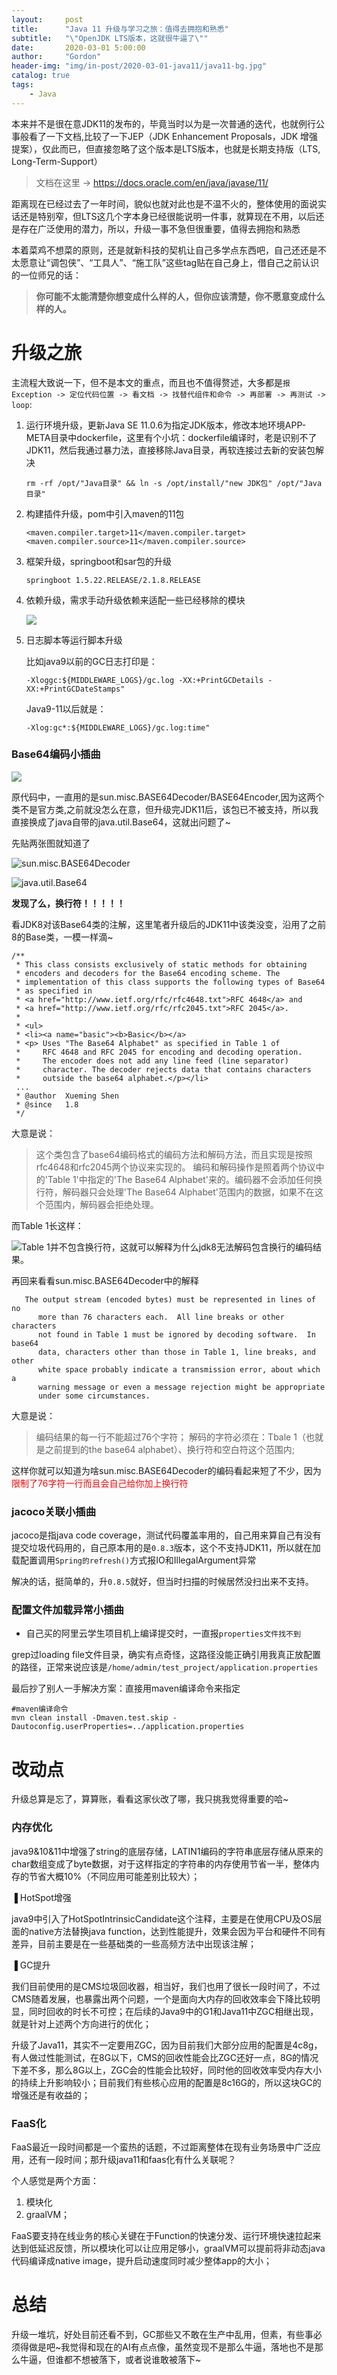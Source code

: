 ```yaml
---
layout:     post
title:      "Java 11 升级与学习之旅：值得去拥抱和熟悉"
subtitle:   "\"OpenJDK LTS版本，这就很牛逼了\""
date:       2020-03-01 5:00:00
author:     "Gordon"
header-img: "img/in-post/2020-03-01-java11/java11-bg.jpg"
catalog: true
tags:
    - Java
---
```


本来并不是很在意JDK11的发布的，毕竟当时以为是一次普通的迭代，也就例行公事般看了一下文档,比较了一下JEP（JDK Enhancement Proposals，JDK 增强提案），仅此而已，但直接忽略了这个版本是LTS版本，也就是长期支持版（LTS, Long-Term-Support）

> 文档在这里 -> https://docs.oracle.com/en/java/javase/11/

距离现在已经过去了一年时间，貌似也就对此也是不温不火的，整体使用的面说实话还是特别窄，但LTS这几个字本身已经很能说明一件事，就算现在不用，以后还是存在广泛使用的潜力，所以，升级一事不急但很重要，值得去拥抱和熟悉

本着菜鸡不想菜的原则，还是就新科技的契机让自己多学点东西吧，自己还还是不太愿意让“调包侠”、“工具人”、“施工队”这些tag贴在自己身上，借自己之前认识的一位师兄的话：

> **你可能不太能清楚你想变成什么样的人，但你应该清楚，你不愿意变成什么样的人。**

# 升级之旅

主流程大致说一下，但不是本文的重点，而且也不值得赘述，大多都是`报Exception -> 定位代码位置 -> 看文档 -> 找替代组件和命令 -> 再部署 -> 再测试 -> loop`:

1. 运行环境升级，更新Java SE 11.0.6为指定JDK版本，修改本地环境APP-META目录中dockerfile，这里有个小坑：dockerfile编译时，老是识别不了JDK11，然后我通过暴力法，直接移除Java目录，再软连接过去新的安装包解决

	```
	rm -rf /opt/"Java目录" && ln -s /opt/install/"new JDK包" /opt/"Java目录"
	```

2. 构建插件升级，pom中引入maven的11包    

	```
	<maven.compiler.target>11</maven.compiler.target>
	<maven.compiler.source>11</maven.compiler.source>
	```
3. 框架升级，springboot和sar包的升级    

	```
	springboot 1.5.22.RELEASE/2.1.8.RELEASE
	```
	
4. 依赖升级，需求手动升级依赖来适配一些已经移除的模块

	![](img/in-post/2020-03-01-java11/java11-1.jpg)
	
5. 日志脚本等运行脚本升级

	比如java9以前的GC日志打印是：
	
	```
	-Xloggc:${MIDDLEWARE_LOGS}/gc.log -XX:+PrintGCDetails -XX:+PrintGCDateStamps"
	```
	
	Java9-11以后就是：
	
	```
	-Xlog:gc*:${MIDDLEWARE_LOGS}/gc.log:time"
	```


### Base64编码小插曲

![](img/in-post/2020-03-01-java11/java11-2.jpg)


原代码中，一直用的是sun.misc.BASE64Decoder/BASE64Encoder,因为这两个类不是官方类,之前就没怎么在意，但升级完JDK11后，该包已不被支持，所以我直接换成了java自带的java.util.Base64，这就出问题了~ 

先贴两张图就知道了


![sun.misc.BASE64Decoder](img/in-post/2020-03-01-java11/java11-3.jpg)


![java.util.Base64](img/in-post/2020-03-01-java11/java11-4.jpg)

**发现了么，换行符！！！！！**

看JDK8对该Base64类的注解，这里笔者升级后的JDK11中该类没变，沿用了之前8的Base类，一模一样滴~

```
/**
 * This class consists exclusively of static methods for obtaining
 * encoders and decoders for the Base64 encoding scheme. The
 * implementation of this class supports the following types of Base64
 * as specified in
 * <a href="http://www.ietf.org/rfc/rfc4648.txt">RFC 4648</a> and
 * <a href="http://www.ietf.org/rfc/rfc2045.txt">RFC 2045</a>.
 *
 * <ul>
 * <li><a name="basic"><b>Basic</b></a>
 * <p> Uses "The Base64 Alphabet" as specified in Table 1 of
 *     RFC 4648 and RFC 2045 for encoding and decoding operation.
 *     The encoder does not add any line feed (line separator)
 *     character. The decoder rejects data that contains characters
 *     outside the base64 alphabet.</p></li>
 ...
 * @author  Xueming Shen
 * @since   1.8
 */
```

大意是说：

> 这个类包含了base64编码格式的编码方法和解码方法，而且实现是按照rfc4648和rfc2045两个协议来实现的。
编码和解码操作是照着两个协议中的'Table 1'中指定的'The Base64 Alphabet'来的。编码器不会添加任何换行符，解码器只会处理'The Base64 Alphabet'范围内的数据，如果不在这个范围内，解码器会拒绝处理。


而Table 1长这样：

![Table 1并不包含换行符，这就可以解释为什么jdk8无法解码包含换行的编码结果。](img/in-post/2020-03-01-java11/java11-5.png)

再回来看看sun.misc.BASE64Decoder中的解释

```
   The output stream (encoded bytes) must be represented in lines of no
      more than 76 characters each.  All line breaks or other characters
      not found in Table 1 must be ignored by decoding software.  In base64
      data, characters other than those in Table 1, line breaks, and other
      white space probably indicate a transmission error, about which a
      warning message or even a message rejection might be appropriate
      under some circumstances.
```

大意是说：

> 编码结果的每一行不能超过76个字符；
解码的字符必须在：Tbale 1（也就是之前提到的the base64 alphabet）、换行符和空白符这个范围内;

这样你就可以知道为啥sun.misc.BASE64Decoder的编码看起来短了不少，因为<font color='red'> 限制了76字符一行而且会自己给你加上换行符</font>

### jacoco关联小插曲

jacoco是指java code coverage，测试代码覆盖率用的，自己用来算自己有没有提交垃圾代码用的，自己原本用的是`0.8.3`版本，这个不支持JDK11，所以就在加载配置调用`Spring的refresh()`方式报IO和IllegalArgument异常

解决的话，挺简单的，升`0.8.5`就好，但当时扫描的时候居然没扫出来不支持。


### 配置文件加载异常小插曲
* 自己买的阿里云学生项目机上编译提交时，一直报`properties文件找不到`

grep过loading file文件目录，确实有点奇怪，这路径没能正确引用我真正放配置的路径，正常来说应该是`/home/admin/test_project/application.properties`

最后抄了别人一手解决方案：直接用maven编译命令来指定

```
#maven编译命令
mvn clean install -Dmaven.test.skip -Dautoconfig.userProperties=../application.properties
```

# 改动点

升级总算是忘了，算算账，看看这家伙改了哪，我只挑我觉得重要的哈~

### 内存优化

java9&10&11中增强了string的底层存储，LATIN1编码的字符串底层存储从原来的char数组变成了byte数据，对于这样指定的字符串的内存使用节省一半，整体内存的节省大概10%（不同应用可能差别比较大）；

▐  HotSpot增强

java9中引入了HotSpotIntrinsicCandidate这个注释，主要是在使用CPU及OS层面的native方法替换java function，达到性能提升，效果会因为平台和硬件不同有差异，目前主要是在一些基础类的一些高频方法中出现该注解；

▐  GC提升

我们目前使用的是CMS垃圾回收器，相当好，我们也用了很长一段时间了，不过CMS随着发展，也暴露出两个问题，一个是面向大内存的回收效率会下降比较明显，同时回收的时长不可控；在后续的Java9中的G1和Java11中ZGC相继出现，就是针对上述两个方向进行的优化；
 
升级了Java11，其实不一定要用ZGC，因为目前我们大部分应用的配置是4c8g，有人做过性能测试，在8G以下，CMS的回收性能会比ZGC还好一点，8G的情况下差不多，那么8G以上，ZGC会的性能会比较好，同时他的回收效率受内存大小的持续上升影响较小；目前我们有些核心应用的配置是8c16G的，所以这块GC的增强还是有收益的；


### FaaS化

FaaS最近一段时间都是一个蛮热的话题，不过距离整体在现有业务场景中广泛应用，还有一段时间；那升级java11和faas化有什么关联呢？

个人感觉是两个方面：

1. 模块化
2. graalVM；
 
FaaS要支持在线业务的核心关键在于Function的快速分发、运行环境快速拉起来达到低延迟反馈，所以模块化可以让应用足够小，graalVM可以提前将非动态java代码编译成native image，提升启动速度同时减少整体app的大小；

# 总结

升级一堆坑，好处目前还看不到，GC那些又不敢在生产中乱用，但素，有些事必须得做是吧~我觉得和现在的AI有点点像，虽然变现不是那么牛逼，落地也不是那么牛逼，但谁都不想被落下，或者说谁敢被落下~


